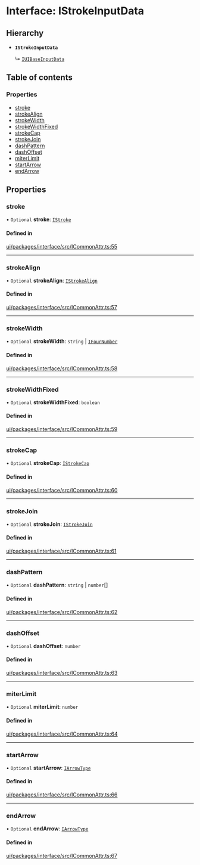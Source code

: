 # Interface: IStrokeInputData

## Hierarchy

- **`IStrokeInputData`**

  ↳ [`IUIBaseInputData`](IUIBaseInputData.md)

## Table of contents

### Properties

- [stroke](IStrokeInputData.md#stroke)
- [strokeAlign](IStrokeInputData.md#strokealign)
- [strokeWidth](IStrokeInputData.md#strokewidth)
- [strokeWidthFixed](IStrokeInputData.md#strokewidthfixed)
- [strokeCap](IStrokeInputData.md#strokecap)
- [strokeJoin](IStrokeInputData.md#strokejoin)
- [dashPattern](IStrokeInputData.md#dashpattern)
- [dashOffset](IStrokeInputData.md#dashoffset)
- [miterLimit](IStrokeInputData.md#miterlimit)
- [startArrow](IStrokeInputData.md#startarrow)
- [endArrow](IStrokeInputData.md#endarrow)

## Properties

### stroke

• `Optional` **stroke**: [`IStroke`](../modules.md#istroke)

#### Defined in

[ui/packages/interface/src/ICommonAttr.ts:55](https://github.com/leaferjs/leafer-ui/blob/4b7f368/packages/interface/src/ICommonAttr.ts#L55)

___

### strokeAlign

• `Optional` **strokeAlign**: [`IStrokeAlign`](../modules.md#istrokealign)

#### Defined in

[ui/packages/interface/src/ICommonAttr.ts:57](https://github.com/leaferjs/leafer-ui/blob/4b7f368/packages/interface/src/ICommonAttr.ts#L57)

___

### strokeWidth

• `Optional` **strokeWidth**: `string` \| [`IFourNumber`](../modules.md#ifournumber)

#### Defined in

[ui/packages/interface/src/ICommonAttr.ts:58](https://github.com/leaferjs/leafer-ui/blob/4b7f368/packages/interface/src/ICommonAttr.ts#L58)

___

### strokeWidthFixed

• `Optional` **strokeWidthFixed**: `boolean`

#### Defined in

[ui/packages/interface/src/ICommonAttr.ts:59](https://github.com/leaferjs/leafer-ui/blob/4b7f368/packages/interface/src/ICommonAttr.ts#L59)

___

### strokeCap

• `Optional` **strokeCap**: [`IStrokeCap`](../modules.md#istrokecap)

#### Defined in

[ui/packages/interface/src/ICommonAttr.ts:60](https://github.com/leaferjs/leafer-ui/blob/4b7f368/packages/interface/src/ICommonAttr.ts#L60)

___

### strokeJoin

• `Optional` **strokeJoin**: [`IStrokeJoin`](../modules.md#istrokejoin)

#### Defined in

[ui/packages/interface/src/ICommonAttr.ts:61](https://github.com/leaferjs/leafer-ui/blob/4b7f368/packages/interface/src/ICommonAttr.ts#L61)

___

### dashPattern

• `Optional` **dashPattern**: `string` \| `number`[]

#### Defined in

[ui/packages/interface/src/ICommonAttr.ts:62](https://github.com/leaferjs/leafer-ui/blob/4b7f368/packages/interface/src/ICommonAttr.ts#L62)

___

### dashOffset

• `Optional` **dashOffset**: `number`

#### Defined in

[ui/packages/interface/src/ICommonAttr.ts:63](https://github.com/leaferjs/leafer-ui/blob/4b7f368/packages/interface/src/ICommonAttr.ts#L63)

___

### miterLimit

• `Optional` **miterLimit**: `number`

#### Defined in

[ui/packages/interface/src/ICommonAttr.ts:64](https://github.com/leaferjs/leafer-ui/blob/4b7f368/packages/interface/src/ICommonAttr.ts#L64)

___

### startArrow

• `Optional` **startArrow**: [`IArrowType`](../modules.md#iarrowtype)

#### Defined in

[ui/packages/interface/src/ICommonAttr.ts:66](https://github.com/leaferjs/leafer-ui/blob/4b7f368/packages/interface/src/ICommonAttr.ts#L66)

___

### endArrow

• `Optional` **endArrow**: [`IArrowType`](../modules.md#iarrowtype)

#### Defined in

[ui/packages/interface/src/ICommonAttr.ts:67](https://github.com/leaferjs/leafer-ui/blob/4b7f368/packages/interface/src/ICommonAttr.ts#L67)
